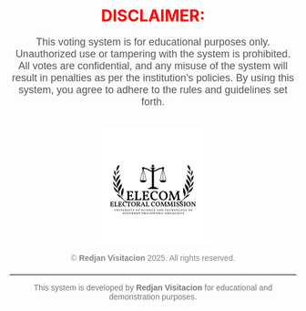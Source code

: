<h1 align="center">
  <span style="color: red; font-weight: bold;">DISCLAIMER:</span>
</h1>

<p align="center" style="font-size: 18px; font-family: Arial, sans-serif; color: #555;">
  This voting system is for educational purposes only. Unauthorized use or tampering with the system is prohibited. 
  All votes are confidential, and any misuse of the system will result in penalties as per the institution's policies. 
  By using this system, you agree to adhere to the rules and guidelines set forth.
</p>

<!-- Logo Image -->
<div align="center">
  <img class="headP hlogo" src="img/icon.png" alt="ELECOM Logo" style="max-width: 200px; margin-top: 20px;">
</div>

<!-- Footer -->
<p align="center" style="font-size: 14px; color: #888; font-family: Arial, sans-serif;">
  &copy; <strong>Redjan Visitacion</strong> 2025. All rights reserved.
</p>

<hr style="border: 0; border-top: 1px solid #ccc; margin-top: 20px;">

<p align="center" style="font-size: 14px; color: #777; font-family: Arial, sans-serif;">
  This system is developed by <strong>Redjan Visitacion</strong> for educational and demonstration purposes.
</p>
